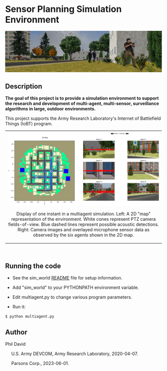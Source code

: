 
# Sensor Planning Simulation Environment

 <p align="center">  
 <img src="README.images/banner.png">
 </p>
 
## Description

**The goal of this project is to provide a simulation environment to support the research and development of multi-agent, multi-sensor, surveillance algorithms in large, outdoor environments.**

This project supports the Army Research Laboratory's Internet of Battlefield Things (IoBT) program. 

<table>
<tr>
<td><img src="README.images/multiagent_display.jpg"><br>
<p align="center"> Display of one instant in a multiagent simulation.  Left: A 2D "map" representation of the environment.  White cones represent PTZ camera fields-of-view. Blue dashed lines represent possible acoustic detections. Right: Camera images and overlayed microphone sensor data as observed by the six agents shown in the 2D map. </td></p>
</tr>
</table><br>

## Running the code

* See the sim_world [README](sim_world/README.md) file for setup information.

* Add "sim_world" to your PYTHONPATH environment variable.

* Edit multiagent.py to change various program parameters.

* Run it:
~~~bash
$ python multiagent.py
~~~
 
## Author

Phil David

&nbsp;&nbsp;&nbsp;&nbsp; U.S. Army DEVCOM, Army Research Laboratory, 2020-04-07.

&nbsp;&nbsp;&nbsp;&nbsp; Parsons Corp., 2023-06-01.




